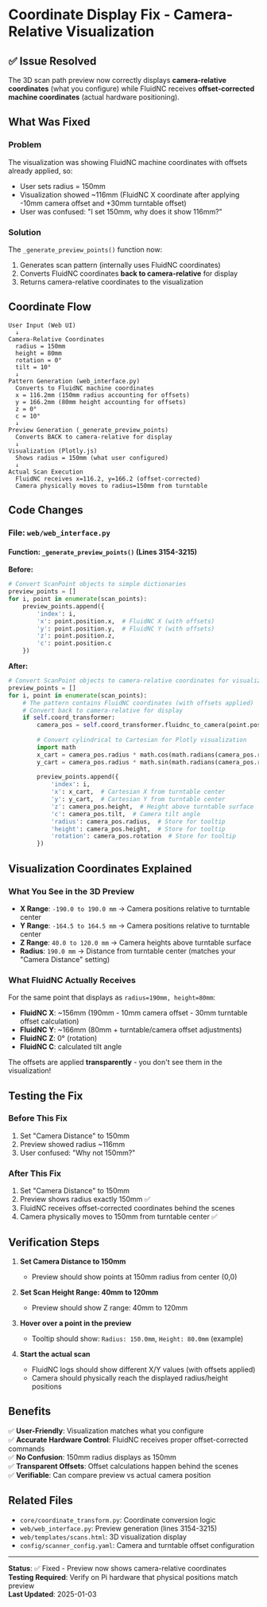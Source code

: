 # Coordinate Display Fix - Camera-Relative Visualization

## ✅ Issue Resolved

The 3D scan path preview now correctly displays **camera-relative coordinates** (what you configure) while FluidNC receives **offset-corrected machine coordinates** (actual hardware positioning).

## What Was Fixed

### Problem
The visualization was showing FluidNC machine coordinates with offsets already applied, so:
- User sets radius = 150mm
- Visualization showed ~116mm (FluidNC X coordinate after applying -10mm camera offset and +30mm turntable offset)
- User was confused: "I set 150mm, why does it show 116mm?"

### Solution
The `_generate_preview_points()` function now:
1. Generates scan pattern (internally uses FluidNC coordinates)
2. Converts FluidNC coordinates **back to camera-relative** for display
3. Returns camera-relative coordinates to the visualization

## Coordinate Flow

```
User Input (Web UI)
  ↓
Camera-Relative Coordinates
  radius = 150mm
  height = 80mm
  rotation = 0°
  tilt = 10°
  ↓
Pattern Generation (web_interface.py)
  Converts to FluidNC machine coordinates
  x = 116.2mm (150mm radius accounting for offsets)
  y = 166.2mm (80mm height accounting for offsets)
  z = 0°
  c = 10°
  ↓
Preview Generation (_generate_preview_points)
  Converts BACK to camera-relative for display
  ↓
Visualization (Plotly.js)
  Shows radius = 150mm (what user configured)
  ↓
Actual Scan Execution
  FluidNC receives x=116.2, y=166.2 (offset-corrected)
  Camera physically moves to radius=150mm from turntable
```

## Code Changes

### File: `web/web_interface.py`

#### Function: `_generate_preview_points()` (Lines 3154-3215)

**Before:**
```python
# Convert ScanPoint objects to simple dictionaries
preview_points = []
for i, point in enumerate(scan_points):
    preview_points.append({
        'index': i,
        'x': point.position.x,  # FluidNC X (with offsets)
        'y': point.position.y,  # FluidNC Y (with offsets)
        'z': point.position.z,
        'c': point.position.c
    })
```

**After:**
```python
# Convert ScanPoint objects to camera-relative coordinates for visualization
preview_points = []
for i, point in enumerate(scan_points):
    # The pattern contains FluidNC coordinates (with offsets applied)
    # Convert back to camera-relative for display
    if self.coord_transformer:
        camera_pos = self.coord_transformer.fluidnc_to_camera(point.position)
        
        # Convert cylindrical to Cartesian for Plotly visualization
        import math
        x_cart = camera_pos.radius * math.cos(math.radians(camera_pos.rotation))
        y_cart = camera_pos.radius * math.sin(math.radians(camera_pos.rotation))
        
        preview_points.append({
            'index': i,
            'x': x_cart,  # Cartesian X from turntable center
            'y': y_cart,  # Cartesian Y from turntable center
            'z': camera_pos.height,  # Height above turntable surface
            'c': camera_pos.tilt,  # Camera tilt angle
            'radius': camera_pos.radius,  # Store for tooltip
            'height': camera_pos.height,  # Store for tooltip
            'rotation': camera_pos.rotation  # Store for tooltip
        })
```

## Visualization Coordinates Explained

### What You See in the 3D Preview

- **X Range**: `-190.0 to 190.0 mm` → Camera positions relative to turntable center
- **Y Range**: `-164.5 to 164.5 mm` → Camera positions relative to turntable center
- **Z Range**: `40.0 to 120.0 mm` → Camera heights above turntable surface
- **Radius**: `190.0 mm` → Distance from turntable center (matches your "Camera Distance" setting)

### What FluidNC Actually Receives

For the same point that displays as `radius=190mm, height=80mm`:
- **FluidNC X**: ~156mm (190mm - 10mm camera offset - 30mm turntable offset calculation)
- **FluidNC Y**: ~166mm (80mm + turntable/camera offset adjustments)
- **FluidNC Z**: 0° (rotation)
- **FluidNC C**: calculated tilt angle

The offsets are applied **transparently** - you don't see them in the visualization!

## Testing the Fix

### Before This Fix
1. Set "Camera Distance" to 150mm
2. Preview showed radius ~116mm
3. User confused: "Why not 150mm?"

### After This Fix
1. Set "Camera Distance" to 150mm
2. Preview shows radius exactly 150mm ✅
3. FluidNC receives offset-corrected coordinates behind the scenes
4. Camera physically moves to 150mm from turntable center ✅

## Verification Steps

1. **Set Camera Distance to 150mm**
   - Preview should show points at 150mm radius from center (0,0)
   
2. **Set Scan Height Range: 40mm to 120mm**
   - Preview should show Z range: 40mm to 120mm
   
3. **Hover over a point in the preview**
   - Tooltip should show: `Radius: 150.0mm`, `Height: 80.0mm` (example)
   
4. **Start the actual scan**
   - FluidNC logs should show different X/Y values (with offsets applied)
   - Camera should physically reach the displayed radius/height positions

## Benefits

✅ **User-Friendly**: Visualization matches what you configure  
✅ **Accurate Hardware Control**: FluidNC receives proper offset-corrected commands  
✅ **No Confusion**: 150mm radius displays as 150mm  
✅ **Transparent Offsets**: Offset calculations happen behind the scenes  
✅ **Verifiable**: Can compare preview vs actual camera position

## Related Files

- `core/coordinate_transform.py`: Coordinate conversion logic
- `web/web_interface.py`: Preview generation (lines 3154-3215)
- `web/templates/scans.html`: 3D visualization display
- `config/scanner_config.yaml`: Camera and turntable offset configuration

---

**Status**: ✅ Fixed - Preview now shows camera-relative coordinates  
**Testing Required**: Verify on Pi hardware that physical positions match preview  
**Last Updated**: 2025-01-03

